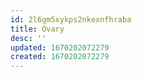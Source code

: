 ```yaml
---
id: 2l6gm5xykps2nkexnfhraba
title: Ovary
desc: ''
updated: 1670202072279
created: 1670202072279
---
```

